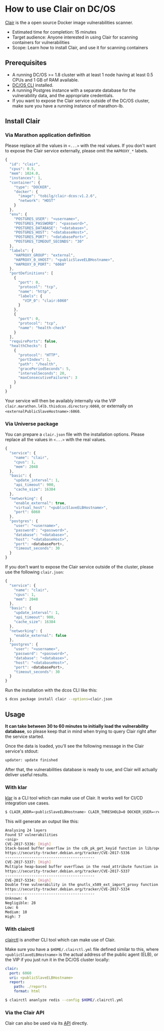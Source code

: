 # How to use Clair on DC/OS

[Clair](https://github.com/coreos/clair) is the a open source Docker image vulnerabilities scanner.

- Estimated time for completion: 15 minutes
- Target audience: Anyone interested in using Clair for scanning containers for vulnerabilities
- Scope: Learn how to install Clair, and use it for scanning containers

## Prerequisites

- A running DC/OS >= 1.8 cluster with at least 1 node having at least 0.5 CPUs and 1 GB of RAM available.
- [DC/OS CLI](https://dcos.io/docs/1.8/usage/cli/install/) installed.
- A running Postgres instance with a separate database for the vulnerability data, and the appropriate credentials.
- If you want to expose the Clair service outside of the DC/OS cluster, make sure you have a running instance of marathon-lb.

## Install Clair

### Via Marathon application definition

Please replace all the values in `<...>` with the real values. If you don't want to expose the Clair service externally, please omit the `HAPROXY_*` labels.

```javascript
{
  "id": "clair",
  "cpus": 0.5,
  "mem": 1024.0,
  "instances": 1,
  "container": {
    "type": "DOCKER",
    "docker": {
      "image": "tobilg/clair-dcos:v1.2.6",
      "network": "HOST"
    }
  },
  "env": {
    "POSTGRES_USER": "<username>",
    "POSTGRES_PASSWORD": "<password>",
    "POSTGRES_DATABASE": "<database>",
    "POSTGRES_HOST": "<databaseHost>",
    "POSTGRES_PORT": "<databasePort>",
    "POSTGRES_TIMEOUT_SECONDS": "30"
  },
  "labels": {
    "HAPROXY_GROUP": "external",
    "HAPROXY_0_VHOST": "<publicSlaveELBHostname>",
    "HAPROXY_0_PORT": "6060"
  },
  "portDefinitions": [
    {
      "port": 0,
      "protocol": "tcp",
      "name": "http",
      "labels": {
        "VIP_0": "clair:6060"
      }
    },
    {
      "port": 0,
      "protocol": "tcp",
      "name": "health-check"
    }
  ],
  "requirePorts": false,
  "healthChecks": [
    {
      "protocol": "HTTP",
      "portIndex": 1,
      "path": "/health",
      "gracePeriodSeconds": 5,
      "intervalSeconds": 20,
      "maxConsecutiveFailures": 3
    }
  ]
}
```

Your service will then be availably internally via the VIP `clair.marathon.l4lb.thisdcos.directory:6060`, or externally on `<externalPublicSlaveHostname>:6060`.

### Via Universe package

You can prepare a `clair.json` file with the installation options. Please replace all the values in `<...>` with the real values.

```javascript
{
  "service": {
    "name": "clair",
    "cpus": 1,
    "mem": 2048
  },
  "basic": {
    "update_interval": 1,
    "api_timeout": 900,
    "cache_size": 16384
  },
  "networking": {
    "enable_external": true,
    "virtual_host": "<publicSlaveELBHostname>",
    "port": 6060
  },
  "postgres": {
    "user": "<username>",
    "password": "<password>",
    "database": "<database>",
    "host": "<databaseHost>",
    "port": <databasePort>,
    "timeout_seconds": 30
  }
}
```

If you don't want to expose the Clair service outside of the cluster, please use the following `clair.json`:

```javascript
{
  "service": {
    "name": "clair",
    "cpus": 1,
    "mem": 2048
  },
  "basic": {
    "update_interval": 1,
    "api_timeout": 900,
    "cache_size": 16384
  },
  "networking": {
    "enable_external": false
  },
  "postgres": {
    "user": "<username>",
    "password": "<password>",
    "database": "<database>",
    "host": "<databaseHost>",
    "port": <databasePort>,
    "timeout_seconds": 30
  }
}
```

Run the installation with the dcos CLI like this:

```bash
$ dcos package install clair --options=clair.json
```

## Usage

**It can take between 30 to 60 minutes to initially load the vulnerability database**, so please keep that in mind when trying to query Clair right after the service started.

Once the data is loaded, you'll see the following message in the Clair service's stdout:

```bash
updater: update finished
```

After that, the vulnerabilities database is ready to use, and Clair will actually deliver useful results.

### With klar

[klar](https://github.com/optiopay/klar) is a CLI tool which can make use of Clair. It works well for CI/CD integration use cases.

```bash
$ CLAIR_ADDR=<publicSlaveELBHostname> CLAIR_THRESHOLD=0 DOCKER_USER=<registryUser> DOCKER_PASSWORD=<registryPassword> klar redis
```

This will generate an output like this:

```bash
Analysing 24 layers
Found 57 vulnerabilities
<snip>
CVE-2017-5336: [High]
Stack-based buffer overflow in the cdk_pk_get_keyid function in lib/opencdk/pubkey.c in GnuTLS before 3.3.26 and 3.5.x before 3.5.8 allows remote attackers to have unspecified impact via a crafted OpenPGP certificate.
https://security-tracker.debian.org/tracker/CVE-2017-5336
-----------------------------------------
CVE-2017-5337: [High]
Multiple heap-based buffer overflows in the read_attribute function in GnuTLS before 3.3.26 and 3.5.x before 3.5.8 allow remote attackers to have unspecified impact via a crafted OpenPGP certificate.
https://security-tracker.debian.org/tracker/CVE-2017-5337
-----------------------------------------
CVE-2017-5334: [High]
Double free vulnerability in the gnutls_x509_ext_import_proxy function in GnuTLS before 3.3.26 and 3.5.x before 3.5.8 allows remote attackers to have unspecified impact via crafted policy language information in an X.509 certificate with a Proxy Certificate Information extension.
https://security-tracker.debian.org/tracker/CVE-2017-5334
-----------------------------------------
Unknown: 6
Negligible: 28
Low: 6
Medium: 10
High: 7
```

### With clairctl

[clairctl](https://github.com/jgsqware/clairctl) is another CLI tool which can make use of Clair. 

Make sure you have a `$HOME/.clairctl.yml` file defined similar to this, where `<publicSlaveELBHostname>` is the actual address of the public agent (ELB), or the VIP if you just run it in the DC/OS cluster locally:

```yaml
clair:
  port: 6060
  uri: <publicSlaveELBHostname>
  report:
    path: ./reports
    format: html
```


```bash
$ clairctl ananlyze redis --config $HOME/.clairctl.yml
```
### Via the Clair API

Clair can also be used via its [API](https://github.com/coreos/clair/blob/master/Documentation/api_v1.md) directly.
